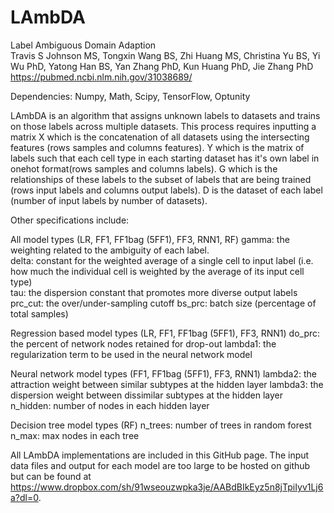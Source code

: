 # LAmbDA
Label Ambiguous Domain Adaption  
Travis S Johnson MS, Tongxin Wang BS, Zhi Huang MS, Christina Yu BS, Yi Wu PhD, Yatong Han BS, Yan Zhang PhD, Kun Huang PhD, Jie Zhang PhD
https://pubmed.ncbi.nlm.nih.gov/31038689/

Dependencies: Numpy, Math, Scipy, TensorFlow, Optunity

LAmbDA is an algorithm that assigns unknown labels to datasets and trains
on those labels across multiple datasets. This process requires inputting
a matrix X which is the concatenation of all datasets using the intersecting
features (rows samples and columns features). Y which is the matrix of labels such that each cell type in
each starting dataset has it's own label in onehot format(rows samples and columns labels). G which is
the relationships of these labels to the subset of labels that are being
trained (rows input labels and columns output labels). D is the dataset of each label (number of input labels by number of datasets).

Other specifications include:

All model types (LR, FF1, FF1bag (5FF1), FF3, RNN1, RF)
gamma: the weighting related to the ambiguity of each label.  
delta: constant for the weighted average of a single cell to input label
(i.e. how much the individual cell is weighted by the average of its input cell type)  
tau: the dispersion constant that promotes more diverse output labels
prc_cut: the over/under-sampling cutoff
bs_prc: batch size (percentage of total samples)

Regression based model types (LR, FF1, FF1bag (5FF1), FF3, RNN1)
do_prc: the percent of network nodes retained for drop-out
lambda1: the regularization term to be used in the neural network model

Neural network model types (FF1, FF1bag (5FF1), FF3, RNN1)
lambda2: the attraction weight between similar subtypes at the hidden layer
lambda3: the dispersion weight between dissimilar subtypes at the hidden layer
n_hidden: number of nodes in each hidden layer

Decision tree model types (RF)
n_trees: number of trees in random forest
n_max: max nodes in each tree

All LAmbDA implementations are included in this GitHub page. The input data files and output for each model are too large
to be hosted on github but can be found at https://www.dropbox.com/sh/91wseouzwpka3je/AABdBIkEyz5n8jTpiIyv1Lj6a?dl=0.

